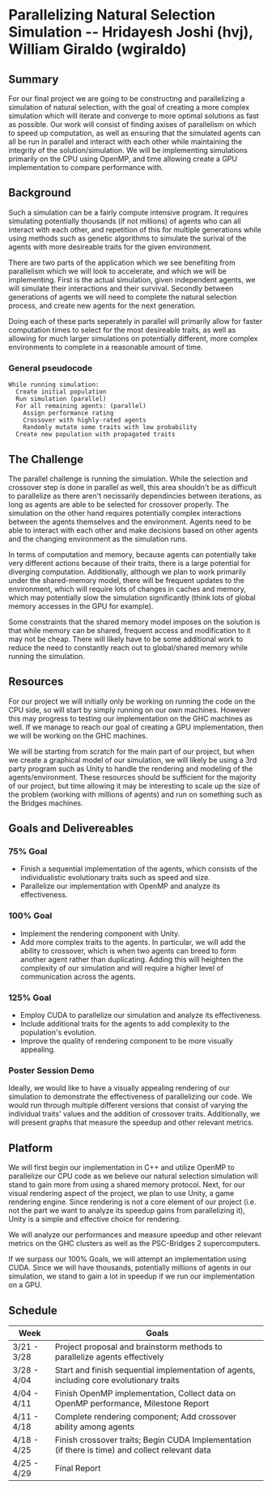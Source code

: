 # Parallelizing Natural Selection Simulation  -- Hridayesh Joshi (hvj), William Giraldo (wgiraldo)


## Summary
For our final project we are going to be constructing and parallelizing a simulation of natural selection, with the goal of creating a more complex simulation which will iterate and converge to more optimal solutions as fast as possible. Our work will consist of finding axises of parallelism on which to speed up computation, as well as ensuring that the simulated agents can all be run in parallel and interact with each other while maintaining the integrity of the solution/simulation. We will be implementing simulations primarily on the CPU using OpenMP, and time allowing create a GPU implementation to compare performance with. 

## Background
Such a simulation can be a fairly compute intensive program. It requires simulating potentially thousands (if not millions) of agents who can all interact with each other, and repetition of this for multiple generations while using methods such as genetic algorithms to simulate the surival of the agents with more desireable traits for the given environment. 

There are two parts of the application which we see benefiting from parallelism which we will look to accelerate, and which we will be implementing. First is the actual simulation, given independent agents, we will simulate their interactions and their survival. Secondly between generations of agents we will need to complete the natural selection process, and create new agents for the next generation. 

Doing each of these parts seperately in parallel will primarily allow for faster computation times to select for the most desireable traits, as well as allowing for much larger simulations on potentially different, more complex environments to complete in a reasonable amount of time. 
### General pseudocode
```
While running simulation:
  Create initial population
  Run simulation (parallel)
  For all remaining agents: (parallel)
    Assign performance rating
    Crossover with highly-rated agents
    Randomly mutate some traits with low probability
  Create new population with propagated traits
```

## The Challenge
The parallel challenge is running the simulation. While the selection and crossover step is done in parallel as well, this area shouldn't be as difficult to parallelize as there aren't necissarily dependincies between iterations, as long as agents are able to be selected for crossover properly. 
The simulation on the other hand requires potentially complex interactions between the agents themselves and the environment. Agents need to be able to interact with each other and make decisions based on other agents and the changing environment as the simulation runs. 

In terms of computation and memory, because agents can potentially take very different actions because of their traits, there is a large potential for diverging computation. Additionally, although we plan to work primarily under the shared-memory model, there will be frequent updates to the environment, which will require lots of changes in caches and memory, which may potentially slow the simulation significantly (think lots of global memory accesses in the GPU for example). 

Some constraints that the shared memory model imposes on the solution is that while memory can be shared, frequent access and modification to it may not be cheap. There will likely have to be some additional work to reduce the need to constantly reach out to global/shared memory while running the simulation. 


## Resources
For our project we will initially only be working on running the code on the CPU side, so will start by simply running on our own machines. However this may progress to testing our implementation on the GHC machines as well. If we manage to reach our goal of creating a GPU implementation, then we will be working on the GHC machines.

We will be starting from scratch for the main part of our project, but when we create a graphical model of our simulation, we will likely be using a 3rd party program such as Unity to handle the rendering and modeling of the agents/environment. 
These resources should be sufficient for the majority of our project, but time allowing it may be interesting to scale up the size of the problem (working with millions of agents) and run on something such as the Bridges machines. 


## Goals and Delivereables
### 75% Goal
- Finish a sequential implementation of the agents, which consists of the individualistic evolutionary traits such as speed and size. 
- Parallelize our implementation with OpenMP and analyze its effectiveness.
### 100% Goal
- Implement the rendering component with Unity.
- Add more complex traits to the agents. In particular, we will add the ability to crossover, which is when two agents can breed to form another agent rather than duplicating. Adding this will heighten the complexity of our simulation and will require a higher level of communication across the agents.
### 125% Goal
- Employ CUDA to parallelize our simulation and analyze its effectiveness.
- Include additional traits for the agents to add complexity to the population's evolution. 
- Improve the quality of rendering component to be more visually appealing. 
### Poster Session Demo
Ideally, we would like to have a visually appealing rendering of our simulation to demonstrate the effectiveness of parallelizing our code. We would run through multiple different versions that consist of varying the individual traits' values and the addition of crossover traits. Additionally, we will present graphs that measure the speedup and other relevant metrics. 

## Platform
We will first begin our implementation in C++ and utilize OpenMP to parallelize our CPU code as we believe our natural selection simulation will stand to gain more from using a shared memory protocol. Next, for our visual rendering aspect of the project, we plan to use Unity, a game rendering engine. Since rendering is not a core 
element of our project (i.e. not the part we want to analyze its speedup gains from parallelizing it), Unity is a simple and effective choice for rendering. 

We will analyze our performances and measure speedup and other relevant metrics on the GHC clusters as well as the PSC-Bridges 2 supercomputers. 

If we surpass our 100% Goals, we will attempt an implementation using CUDA. Since we will have thousands, potentially millions of agents in our simulation, we stand to gain a lot in speedup if we run our implementation on a GPU. 

## Schedule

| Week      | Goals |
| ----------- | ----------- |
| 3/21 - 3/28 | Project proposal and brainstorm methods to parallelize agents effectively      |
| 3/28 - 4/04 | Start and finish sequential implementation of agents, including core evolutionary traits       |
| 4/04 - 4/11 | Finish OpenMP implementation, Collect data on OpenMP performance, Milestone Report        |
| 4/11 - 4/18 | Complete rendering component; Add crossover ability among agents        |
| 4/18 - 4/25 | Finish crossover traits; Begin CUDA Implementation (if there is time) and collect relevant data        |
| 4/25 - 4/29 | Final Report         |
